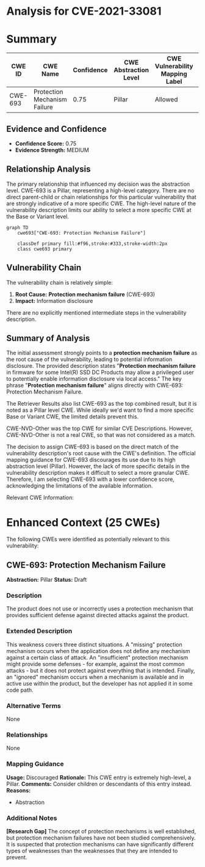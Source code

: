 # Analysis for CVE-2021-33081

# Summary
| CWE ID | CWE Name | Confidence | CWE Abstraction Level | CWE Vulnerability Mapping Label | CWE-Vulnerability Mapping Notes |
|---|---|---|---|---|---|
| CWE-693 | Protection Mechanism Failure | 0.75 | Pillar | Allowed | Discouraged |

## Evidence and Confidence

*   **Confidence Score:** 0.75
*   **Evidence Strength:** MEDIUM

## Relationship Analysis
The primary relationship that influenced my decision was the abstraction level. CWE-693 is a Pillar, representing a high-level category. There are no direct parent-child or chain relationships for this particular vulnerability that are strongly indicative of a more specific CWE. The high-level nature of the vulnerability description limits our ability to select a more specific CWE at the Base or Variant level.

```mermaid
graph TD
    cwe693["CWE-693: Protection Mechanism Failure"]
    
    classDef primary fill:#f96,stroke:#333,stroke-width:2px
    class cwe693 primary
```

## Vulnerability Chain
The vulnerability chain is relatively simple:

1.  **Root Cause:** **Protection mechanism failure** (CWE-693)
2.  **Impact:** Information disclosure

There are no explicitly mentioned intermediate steps in the vulnerability description.

## Summary of Analysis
The initial assessment strongly points to a **protection mechanism failure** as the root cause of the vulnerability, leading to potential information disclosure. The provided description states "**Protection mechanism failure** in firmware for some Intel(R) SSD DC Products may allow a privileged user to potentially enable information disclosure via local access." The key phrase "**Protection mechanism failure**" aligns directly with CWE-693: Protection Mechanism Failure.

The Retriever Results also list CWE-693 as the top combined result, but it is noted as a Pillar level CWE. While ideally we'd want to find a more specific Base or Variant CWE, the limited details prevent this.

CWE-NVD-Other was the top CWE for similar CVE Descriptions. However, CWE-NVD-Other is not a real CWE, so that was not considered as a match.

The decision to assign CWE-693 is based on the direct match of the vulnerability description's root cause with the CWE's definition. The official mapping guidance for CWE-693 discourages its use due to its high abstraction level (Pillar). However, the lack of more specific details in the vulnerability description makes it difficult to select a more granular CWE. Therefore, I am selecting CWE-693 with a lower confidence score, acknowledging the limitations of the available information.

Relevant CWE Information:

# Enhanced Context (25 CWEs)
The following CWEs were identified as potentially relevant to this vulnerability:

## CWE-693: Protection Mechanism Failure
**Abstraction:** Pillar
**Status:** Draft

### Description
The product does not use or incorrectly uses a protection mechanism that provides sufficient defense against directed attacks against the product.

### Extended Description
This weakness covers three distinct situations. A "missing" protection mechanism occurs when the application does not define any mechanism against a certain class of attack. An "insufficient" protection mechanism might provide some defenses - for example, against the most common attacks - but it does not protect against everything that is intended. Finally, an "ignored" mechanism occurs when a mechanism is available and in active use within the product, but the developer has not applied it in some code path.

### Alternative Terms
None

### Relationships
None

### Mapping Guidance
**Usage:** Discouraged
**Rationale:** This CWE entry is extremely high-level, a Pillar.
**Comments:** Consider children or descendants of this entry instead.
**Reasons:**
- Abstraction

### Additional Notes
**[Research Gap]** The concept of protection mechanisms is well established, but protection mechanism failures have not been studied comprehensively. It is suspected that protection mechanisms can have significantly different types of weaknesses than the weaknesses that they are intended to prevent.